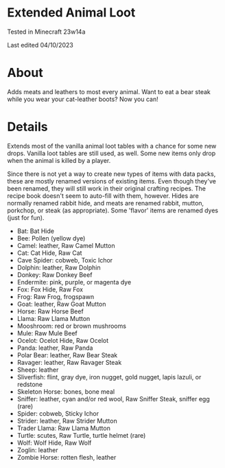 # Extended Animal Loot

Tested in Minecraft 23w14a

Last edited 04/10/2023

# About

Adds meats and leathers to most every animal. Want to eat a bear steak while you wear your cat-leather boots?  Now you can!

# Details

Extends most of the vanilla animal loot tables with a chance for some new drops.  Vanilla loot tables are still used, as well.  Some new items only drop when the animal is killed by a player.

Since there is not yet a way to create new types of items with data packs, these are mostly renamed versions of existing items.  Even though they've been renamed, they will still work in their original crafting recipes.  The recipe book doesn't seem to auto-fill with them, however.  Hides are normally renamed rabbit hide, and meats are renamed rabbit, mutton, porkchop, or steak (as appropriate).  Some 'flavor' items are renamed dyes (just for fun).

 - Bat: Bat Hide
 - Bee: Pollen (yellow dye)
 - Camel: leather, Raw Camel Mutton
 - Cat: Cat Hide, Raw Cat
 - Cave Spider: cobweb, Toxic Ichor
 - Dolphin: leather, Raw Dolphin
 - Donkey: Raw Donkey Beef
 - Endermite: pink, purple, or magenta dye
 - Fox: Fox Hide, Raw Fox
 - Frog: Raw Frog, frogspawn
 - Goat: leather, Raw Goat Mutton
 - Horse: Raw Horse Beef
 - Llama: Raw Llama Mutton
 - Mooshroom: red or brown mushrooms
 - Mule: Raw Mule Beef
 - Ocelot: Ocelot Hide, Raw Ocelot
 - Panda: leather, Raw Panda
 - Polar Bear: leather, Raw Bear Steak
 - Ravager: leather, Raw Ravager Steak
 - Sheep: leather
 - Sliverfish: flint, gray dye, iron nugget, gold nugget, lapis lazuli, or redstone
 - Skeleton Horse: bones, bone meal
 - Sniffer: leather, cyan and/or red wool, Raw Sniffer Steak, sniffer egg (rare)
 - Spider: cobweb, Sticky Ichor
 - Strider: leather, Raw Strider Mutton
 - Trader Llama: Raw Llama Mutton
 - Turtle: scutes, Raw Turtle, turtle helmet (rare)
 - Wolf: Wolf Hide, Raw Wolf
 - Zoglin: leather
 - Zombie Horse: rotten flesh, leather
 
